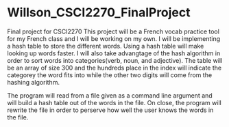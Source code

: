 # Willson_CSCI2270_FinalProject
Final project for CSCI2270
This project will be a French vocab practice tool for my French class and I will be working on my own. 
I will be implementing a hash table to store the different words. Using a hash table will make looking
up words faster. I will also take advangtage of the hash algorithm in order to sort words into 
categories(verb, noun, and adjective). The table will be an array of size 300 and the hundreds 
place in the index will indicate the categorey the word fits into while the other two digits will 
come from the hashing algorithm. 

The program will read from a file given as a command line argument and will build a hash table out of the 
words in the file. On close, the program will rewrite the file in order to perserve how well the user knows
the words in the file.
